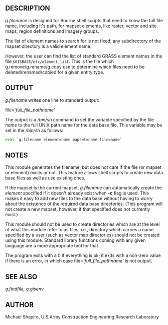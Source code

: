 ## DESCRIPTION

*g.filename* is designed for Bourne shell scripts that need to know the
full file name, including it's path, for mapset elements, like raster,
vector and site maps, region definitions and imagery groups.

The list of element names to search for is not fixed; any subdirectory
of the mapset directory is a valid element name.

However, the user can find the list of standard GRASS element names
in the file `$GISBASE/etc/element_list`. This is the file which
g.remove/g.rename/g.copy use to determine which files need to be
deleted/renamed/copied for a given entity type.

## OUTPUT

*g.filename* writes one line to standard output:

file='*full_file_pathname'*

The output is a */bin/sh* command to set the variable specified by the
file *name* to the full UNIX path name for the data base file. This
variable may be set in the */bin/sh* as follows:

```sh
eval `g.filename element=name mapset=name file=name`
```

## NOTES

This module generates the filename, but does not care if the file (or
mapset or element) exists or not. This feature allows shell scripts to
create new data base files as well as use existing ones.

If the mapset is the current mapset, *g.filename* can automatically
create the *element* specified if it doesn't already exist when **-c**
flag is used. This makes it easy to add new files to the data base
without having to worry about the existence of the required data base
directories. (This program will not create a new mapset, however, if
that specified does not currently exist.)

This module should not be used to create directories which are at the
level of what this module refer to as files, i.e., directory which
carries a name specified by a user (such as vector map directories)
should not be created using this module. Standard library functions
coming with any given language are a more appropriate tool for that.

The program exits with a 0 if everything is ok; it exits with a non-zero
value if there is an error, in which case file=*'full_file_pathname'* is
not output.

## SEE ALSO

*[g.findfile](g.findfile.md), [g.gisenv](g.gisenv.md)*

## AUTHOR

Michael Shapiro, U.S.Army Construction Engineering Research Laboratory
